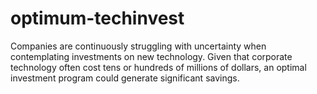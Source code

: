 # optimum-techinvest
Companies are continuously struggling with uncertainty when contemplating investments on new technology. Given that corporate technology often cost tens or hundreds of millions of dollars, an optimal investment program could generate significant savings. 
